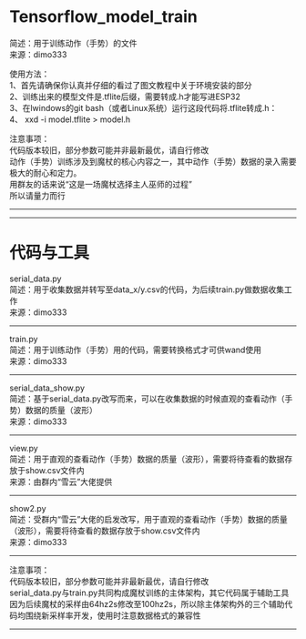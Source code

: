 Tensorflow_model_train
===
简述：用于训练动作（手势）的文件<br>
来源：dimo333<br>

使用方法：<br>
1、首先请确保你认真并仔细的看过了图文教程中关于环境安装的部分<br>
2、训练出来的模型文件是.tflite后缀，需要转成.h才能写进ESP32<br>
3、在lwindows的git bash（或者Linux系统）运行这段代码将.tflite转成.h：<br>
4、 xxd -i model.tflite > model.h

注意事项：<br>
代码版本较旧，部分参数可能并非最新最优，请自行修改<br>
动作（手势）训练涉及到魔杖的核心内容之一，其中动作（手势）数据的录入需要极大的耐心和定力。<br>
用群友的话来说“这是一场魔杖选择主人巫师的过程”<br>
所以请量力而行<br>

---
---

代码与工具<br>
===

serial_data.py<br>
简述：用于收集数据并转写至data_x/y.csv的代码，为后续train.py做数据收集工作<br>
来源：dimo333<br>

---

train.py<br>
简述：用于训练动作（手势）用的代码，需要转换格式才可供wand使用<br>
来源：dimo333<br>

---

serial_data_show.py<br>
简述：基于serial_data.py改写而来，可以在收集数据的时候直观的查看动作（手势）数据的质量（波形）<br>
来源：dimo333<br>

---

view.py<br>
简述：用于直观的查看动作（手势）数据的质量（波形），需要将待查看的数据存放于show.csv文件内<br>
来源：由群内“雪云”大佬提供<br>

---
show2.py<br>
简述：受群内“雪云”大佬的启发改写，用于直观的查看动作（手势）数据的质量（波形），需要将待查看的数据存放于show.csv文件内<br>
来源：dimo333<br>

---

注意事项：<br>
代码版本较旧，部分参数可能并非最新最优，请自行修改<br>
serial_data.py与train.py共同构成魔杖训练的主体架构，其它代码属于辅助工具<br>
因为后续魔杖的采样由64hz2s修改至100hz2s，所以除主体架构外的三个辅助代码均围绕新采样率开发，使用时注意数据格式的兼容性<br>

---










